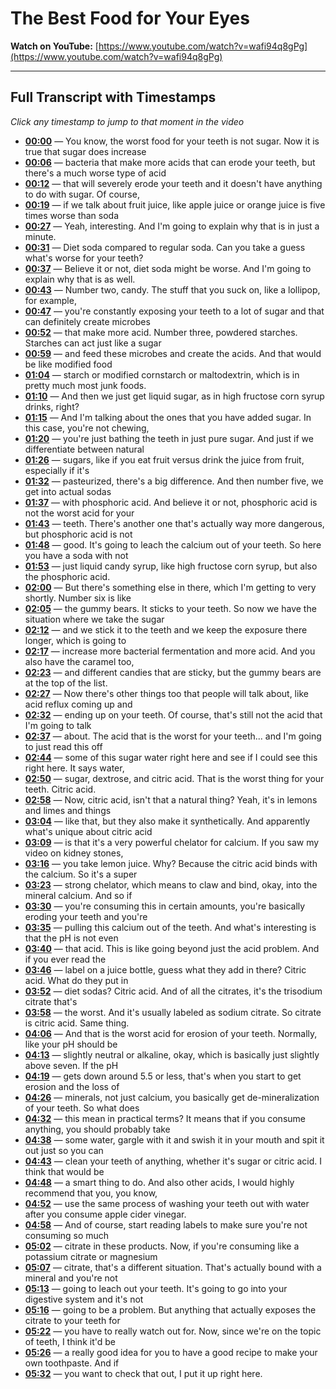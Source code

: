 # The Best Food for Your Eyes

**Watch on YouTube:** [https://www.youtube.com/watch?v=wafi94q8gPg](https://www.youtube.com/watch?v=wafi94q8gPg)

---

## Full Transcript with Timestamps

*Click any timestamp to jump to that moment in the video*

- **[00:00](https://www.youtube.com/watch?v=wafi94q8gPg&t=0s)** — You know, the worst food for your teeth is not sugar. Now it is true that sugar does increase
- **[00:06](https://www.youtube.com/watch?v=wafi94q8gPg&t=6s)** — bacteria that make more acids that can erode your teeth, but there's a much worse type of acid
- **[00:12](https://www.youtube.com/watch?v=wafi94q8gPg&t=12s)** — that will severely erode your teeth and it doesn't have anything to do with sugar. Of course,
- **[00:19](https://www.youtube.com/watch?v=wafi94q8gPg&t=19s)** — if we talk about fruit juice, like apple juice or orange juice is five times worse than soda
- **[00:27](https://www.youtube.com/watch?v=wafi94q8gPg&t=27s)** — Yeah, interesting. And I'm going to explain why that is in just a minute.
- **[00:31](https://www.youtube.com/watch?v=wafi94q8gPg&t=31s)** — Diet soda compared to regular soda. Can you take a guess what's worse for your teeth?
- **[00:37](https://www.youtube.com/watch?v=wafi94q8gPg&t=37s)** — Believe it or not, diet soda might be worse. And I'm going to explain why that is as well.
- **[00:43](https://www.youtube.com/watch?v=wafi94q8gPg&t=43s)** — Number two, candy. The stuff that you suck on, like a lollipop, for example,
- **[00:47](https://www.youtube.com/watch?v=wafi94q8gPg&t=47s)** — you're constantly exposing your teeth to a lot of sugar and that can definitely create microbes
- **[00:52](https://www.youtube.com/watch?v=wafi94q8gPg&t=52s)** — that make more acid. Number three, powdered starches. Starches can act just like a sugar
- **[00:59](https://www.youtube.com/watch?v=wafi94q8gPg&t=59s)** — and feed these microbes and create the acids. And that would be like modified food
- **[01:04](https://www.youtube.com/watch?v=wafi94q8gPg&t=64s)** — starch or modified cornstarch or maltodextrin, which is in pretty much most junk foods.
- **[01:10](https://www.youtube.com/watch?v=wafi94q8gPg&t=70s)** — And then we just get liquid sugar, as in high fructose corn syrup drinks, right?
- **[01:15](https://www.youtube.com/watch?v=wafi94q8gPg&t=75s)** — And I'm talking about the ones that you have added sugar. In this case, you're not chewing,
- **[01:20](https://www.youtube.com/watch?v=wafi94q8gPg&t=80s)** — you're just bathing the teeth in just pure sugar. And just if we differentiate between natural
- **[01:26](https://www.youtube.com/watch?v=wafi94q8gPg&t=86s)** — sugars, like if you eat fruit versus drink the juice from fruit, especially if it's
- **[01:32](https://www.youtube.com/watch?v=wafi94q8gPg&t=92s)** — pasteurized, there's a big difference. And then number five, we get into actual sodas
- **[01:37](https://www.youtube.com/watch?v=wafi94q8gPg&t=97s)** — with phosphoric acid. And believe it or not, phosphoric acid is not the worst acid for your
- **[01:43](https://www.youtube.com/watch?v=wafi94q8gPg&t=103s)** — teeth. There's another one that's actually way more dangerous, but phosphoric acid is not
- **[01:48](https://www.youtube.com/watch?v=wafi94q8gPg&t=108s)** — good. It's going to leach the calcium out of your teeth. So here you have a soda with not
- **[01:53](https://www.youtube.com/watch?v=wafi94q8gPg&t=113s)** — just liquid candy syrup, like high fructose corn syrup, but also the phosphoric acid.
- **[02:00](https://www.youtube.com/watch?v=wafi94q8gPg&t=120s)** — But there's something else in there, which I'm getting to very shortly. Number six is like
- **[02:05](https://www.youtube.com/watch?v=wafi94q8gPg&t=125s)** — the gummy bears. It sticks to your teeth. So now we have the situation where we take the sugar
- **[02:12](https://www.youtube.com/watch?v=wafi94q8gPg&t=132s)** — and we stick it to the teeth and we keep the exposure there longer, which is going to
- **[02:17](https://www.youtube.com/watch?v=wafi94q8gPg&t=137s)** — increase more bacterial fermentation and more acid. And you also have the caramel too,
- **[02:23](https://www.youtube.com/watch?v=wafi94q8gPg&t=143s)** — and different candies that are sticky, but the gummy bears are at the top of the list.
- **[02:27](https://www.youtube.com/watch?v=wafi94q8gPg&t=147s)** — Now there's other things too that people will talk about, like acid reflux coming up and
- **[02:32](https://www.youtube.com/watch?v=wafi94q8gPg&t=152s)** — ending up on your teeth. Of course, that's still not the acid that I'm going to talk
- **[02:37](https://www.youtube.com/watch?v=wafi94q8gPg&t=157s)** — about. The acid that is the worst for your teeth... and I'm going to just read this off
- **[02:44](https://www.youtube.com/watch?v=wafi94q8gPg&t=164s)** — some of this sugar water right here and see if I could see this right here. It says water,
- **[02:50](https://www.youtube.com/watch?v=wafi94q8gPg&t=170s)** — sugar, dextrose, and citric acid. That is the worst thing for your teeth. Citric acid.
- **[02:58](https://www.youtube.com/watch?v=wafi94q8gPg&t=178s)** — Now, citric acid, isn't that a natural thing? Yeah, it's in lemons and limes and things
- **[03:04](https://www.youtube.com/watch?v=wafi94q8gPg&t=184s)** — like that, but they also make it synthetically. And apparently what's unique about citric acid
- **[03:09](https://www.youtube.com/watch?v=wafi94q8gPg&t=189s)** — is that it's a very powerful chelator for calcium. If you saw my video on kidney stones,
- **[03:16](https://www.youtube.com/watch?v=wafi94q8gPg&t=196s)** — you take lemon juice. Why? Because the citric acid binds with the calcium. So it's a super
- **[03:23](https://www.youtube.com/watch?v=wafi94q8gPg&t=203s)** — strong chelator, which means to claw and bind, okay, into the mineral calcium. And so if
- **[03:30](https://www.youtube.com/watch?v=wafi94q8gPg&t=210s)** — you're consuming this in certain amounts, you're basically eroding your teeth and you're
- **[03:35](https://www.youtube.com/watch?v=wafi94q8gPg&t=215s)** — pulling this calcium out of the teeth. And what's interesting is that the pH is not even
- **[03:40](https://www.youtube.com/watch?v=wafi94q8gPg&t=220s)** — that acid. This is like going beyond just the acid problem. And if you ever read the
- **[03:46](https://www.youtube.com/watch?v=wafi94q8gPg&t=226s)** — label on a juice bottle, guess what they add in there? Citric acid. What do they put in
- **[03:52](https://www.youtube.com/watch?v=wafi94q8gPg&t=232s)** — diet sodas? Citric acid. And of all the citrates, it's the trisodium citrate that's
- **[03:58](https://www.youtube.com/watch?v=wafi94q8gPg&t=238s)** — the worst. And it's usually labeled as sodium citrate. So citrate is citric acid. Same thing.
- **[04:06](https://www.youtube.com/watch?v=wafi94q8gPg&t=246s)** — And that is the worst acid for erosion of your teeth. Normally, like your pH should be
- **[04:13](https://www.youtube.com/watch?v=wafi94q8gPg&t=253s)** — slightly neutral or alkaline, okay, which is basically just slightly above seven. If the pH
- **[04:19](https://www.youtube.com/watch?v=wafi94q8gPg&t=259s)** — gets down around 5.5 or less, that's when you start to get erosion and the loss of
- **[04:26](https://www.youtube.com/watch?v=wafi94q8gPg&t=266s)** — minerals, not just calcium, you basically get de-mineralization of your teeth. So what does
- **[04:32](https://www.youtube.com/watch?v=wafi94q8gPg&t=272s)** — this mean in practical terms? It means that if you consume anything, you should probably take
- **[04:38](https://www.youtube.com/watch?v=wafi94q8gPg&t=278s)** — some water, gargle with it and swish it in your mouth and spit it out just so you can
- **[04:43](https://www.youtube.com/watch?v=wafi94q8gPg&t=283s)** — clean your teeth of anything, whether it's sugar or citric acid. I think that would be
- **[04:48](https://www.youtube.com/watch?v=wafi94q8gPg&t=288s)** — a smart thing to do. And also other acids, I would highly recommend that you, you know,
- **[04:52](https://www.youtube.com/watch?v=wafi94q8gPg&t=292s)** — use the same process of washing your teeth out with water after you consume apple cider vinegar.
- **[04:58](https://www.youtube.com/watch?v=wafi94q8gPg&t=298s)** — And of course, start reading labels to make sure you're not consuming so much
- **[05:02](https://www.youtube.com/watch?v=wafi94q8gPg&t=302s)** — citrate in these products. Now, if you're consuming like a potassium citrate or magnesium
- **[05:07](https://www.youtube.com/watch?v=wafi94q8gPg&t=307s)** — citrate, that's a different situation. That's actually bound with a mineral and you're not
- **[05:13](https://www.youtube.com/watch?v=wafi94q8gPg&t=313s)** — going to leach out your teeth. It's going to go into your digestive system and it's not
- **[05:16](https://www.youtube.com/watch?v=wafi94q8gPg&t=316s)** — going to be a problem. But anything that actually exposes the citrate to your teeth for
- **[05:22](https://www.youtube.com/watch?v=wafi94q8gPg&t=322s)** — you have to really watch out for. Now, since we're on the topic of teeth, I think it'd be
- **[05:26](https://www.youtube.com/watch?v=wafi94q8gPg&t=326s)** — a really good idea for you to have a good recipe to make your own toothpaste. And if
- **[05:32](https://www.youtube.com/watch?v=wafi94q8gPg&t=332s)** — you want to check that out, I put it up right here.
